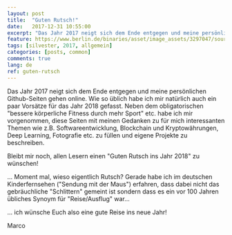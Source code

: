 ```yaml
---
layout: post
title:  "Guten Rutsch!"
date:   2017-12-31 10:55:00
excerpt: "Das Jahr 2017 neigt sich dem Ende entgegen und meine persönlichen Github-Seiten gehen online."
feature: https://www.berlin.de/binaries/asset/image_assets/3297047/source/1444503366/667x500/
tags: [silvester, 2017, allgemein]
categories: [posts, common]
comments: true
lang: de
ref: guten-rutsch
---
```


Das Jahr 2017 neigt sich dem Ende entgegen und meine persönlichen Github-Seiten
gehen online. Wie so üblich habe ich mir natürlich auch ein paar Vorsätze für
das Jahr 2018 gefasst. Neben dem obligatorischen "bessere körperliche 
Fitness durch mehr Sport" etc. habe ich mir vorgenommen, diese Seiten mit
meinen Gedanken zu für mich interessanten Themen wie z.B. Softwareentwicklung, 
Blockchain und Kryptowährungen, Deep Learning, Fotografie etc. zu füllen und 
eigene Projekte zu beschreiben.

Bleibt mir noch, allen Lesern einen "Guten Rutsch ins Jahr 2018" zu wünschen!

... Moment mal, wieso eigentlich Rutsch? Gerade habe ich im deutschen Kinderfernsehen
("Sendung mit der Maus") erfahren, dass dabei nicht das gebräuchliche "Schlittern"
gemeint ist sondern dass es ein vor 100 Jahren übliches Synoym für "Reise/Ausflug"
war...

... ich wünsche Euch also eine gute Reise ins neue Jahr!

Marco 
